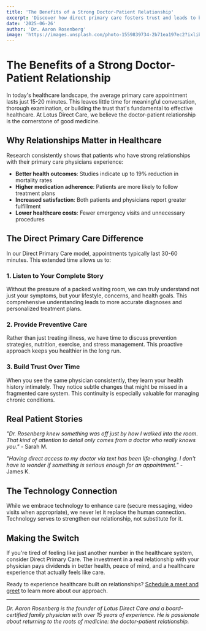 ```yaml
---
title: 'The Benefits of a Strong Doctor-Patient Relationship'
excerpt: 'Discover how direct primary care fosters trust and leads to better health outcomes by giving you more time and direct access to your physician.'
date: '2025-06-26'
author: 'Dr. Aaron Rosenberg'
image: 'https://images.unsplash.com/photo-1559839734-2b71ea197ec2?ixlib=rb-4.0.3&auto=format&fit=crop&w=1000&q=80'
---
```


# The Benefits of a Strong Doctor-Patient Relationship

In today's healthcare landscape, the average primary care appointment lasts just 15-20 minutes. This leaves little time for meaningful conversation, thorough examination, or building the trust that's fundamental to effective healthcare. At Lotus Direct Care, we believe the doctor-patient relationship is the cornerstone of good medicine.

## Why Relationships Matter in Healthcare

Research consistently shows that patients who have strong relationships with their primary care physicians experience:

- **Better health outcomes**: Studies indicate up to 19% reduction in mortality rates
- **Higher medication adherence**: Patients are more likely to follow treatment plans
- **Increased satisfaction**: Both patients and physicians report greater fulfillment
- **Lower healthcare costs**: Fewer emergency visits and unnecessary procedures

## The Direct Primary Care Difference

In our Direct Primary Care model, appointments typically last 30-60 minutes. This extended time allows us to:

### 1. Listen to Your Complete Story

Without the pressure of a packed waiting room, we can truly understand not just your symptoms, but your lifestyle, concerns, and health goals. This comprehensive understanding leads to more accurate diagnoses and personalized treatment plans.

### 2. Provide Preventive Care

Rather than just treating illness, we have time to discuss prevention strategies, nutrition, exercise, and stress management. This proactive approach keeps you healthier in the long run.

### 3. Build Trust Over Time

When you see the same physician consistently, they learn your health history intimately. They notice subtle changes that might be missed in a fragmented care system. This continuity is especially valuable for managing chronic conditions.

## Real Patient Stories

*"Dr. Rosenberg knew something was off just by how I walked into the room. That kind of attention to detail only comes from a doctor who really knows you."* - Sarah M.

*"Having direct access to my doctor via text has been life-changing. I don't have to wonder if something is serious enough for an appointment."* - James K.

## The Technology Connection

While we embrace technology to enhance care (secure messaging, video visits when appropriate), we never let it replace the human connection. Technology serves to strengthen our relationship, not substitute for it.

## Making the Switch

If you're tired of feeling like just another number in the healthcare system, consider Direct Primary Care. The investment in a real relationship with your physician pays dividends in better health, peace of mind, and a healthcare experience that actually feels like care.

Ready to experience healthcare built on relationships? [Schedule a meet and greet](https://app.elationemr.com/book/lotusdirectcare) to learn more about our approach.

---

*Dr. Aaron Rosenberg is the founder of Lotus Direct Care and a board-certified family physician with over 15 years of experience. He is passionate about returning to the roots of medicine: the doctor-patient relationship.*